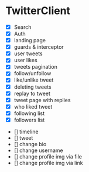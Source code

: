 # TwitterClient

- [x] Search
- [x] Auth
- [x] landing page
- [x] guards & interceptor
- [x] user tweets
- [x] user likes
- [x] tweets pagination
- [x] follow/unfollow
- [x] like/unlike tweet
- [x] deleting tweets
- [x] replay to tweet
- [x] tweet page with replies
- [x] who liked tweet
- [x] following list
- [x] followers list
- [] timeline
- [] tweet
- [] change bio
- [] change username
- [] change profile img via file
- [] change profile img via link
